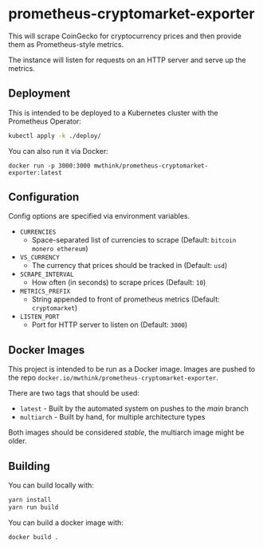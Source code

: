 # prometheus-cryptomarket-exporter
This will scrape CoinGecko for cryptocurrency prices and then provide them
as Prometheus-style metrics.

The instance will listen for requests on an HTTP server and serve up the metrics.

## Deployment
This is intended to be deployed to a Kubernetes cluster with the Prometheus Operator:
```sh
kubectl apply -k ./deploy/
```

You can also run it via Docker:
```
docker run -p 3000:3000 mwthink/prometheus-cryptomarket-exporter:latest
```

## Configuration
Config options are specified via environment variables.
- `CURRENCIES`
  - Space-separated list of currencies to scrape (Default: `bitcoin monero ethereum`)
- `VS_CURRENCY`
  - The currency that prices should be tracked in (Default: `usd`)
- `SCRAPE_INTERVAL`
  - How often (in seconds) to scrape prices (Default: `10`)
- `METRICS_PREFIX`
  - String appended to front of prometheus metrics (Default: `cryptomarket`)
- `LISTEN_PORT`
  - Port for HTTP server to listen on (Default: `3000`)

## Docker Images
This project is intended to be run as a Docker image. Images are pushed to the
repo `docker.io/mwthink/prometheus-cryptomarket-exporter`.

There are two tags that should be used:
- `latest` - Built by the automated system on pushes to the _main_ branch
- `multiarch` - Built by hand, for multiple architecture types

Both images should be considered _stable_, the multiarch image might be
older. 

## Building
You can build locally with:
```sh
yarn install
yarn run build
```

You can build a docker image with:
```sh
docker build .
```

